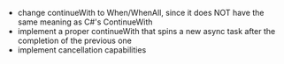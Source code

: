 * change continueWith to When/WhenAll, since it does NOT have the same meaning as C#'s ContinueWith
* implement a proper continueWith that spins a new async task after the completion of the previous one
* implement cancellation capabilities
